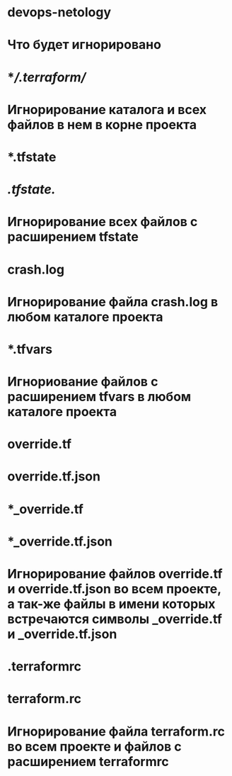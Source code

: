 # devops-netology
# Что будет игнорировано
# **/.terraform/*
# Игнорирование каталога и всех файлов в нем в корне проекта
#
# *.tfstate
# *.tfstate.*
# Игнорирование всех файлов с расширением tfstate
#
# crash.log
# Игнорирование файла crash.log в любом каталоге проекта
#
# *.tfvars
# Игнориование файлов с расширением tfvars в любом каталоге проекта
#
# override.tf
# override.tf.json
# *_override.tf
# *_override.tf.json
# Игнорирование файлов override.tf и override.tf.json во всем проекте, а так-же файлы в имени которых встречаются символы _override.tf и _override.tf.json
#
# .terraformrc
# terraform.rc
# Игнорирование файла terraform.rc во всем проекте и файлов с расширением terraformrc
#